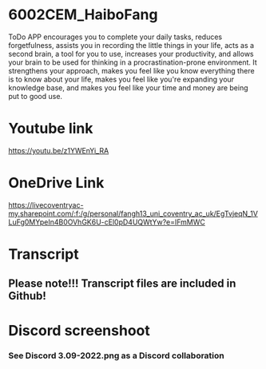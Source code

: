 # 6002CEM_HaiboFang
ToDo APP encourages you to complete your daily tasks, reduces forgetfulness, assists you in recording the little things in your life, acts as a second brain, a tool for you to use, increases your productivity, and allows your brain to be used for thinking in a procrastination-prone environment. It strengthens your approach, makes you feel like you know everything there is to know about your life, makes you feel like you're expanding your knowledge base, and makes you feel like your time and money are being put to good use.

# Youtube link
https://youtu.be/z1YWEnYi_RA

# OneDrive Link
https://livecoventryac-my.sharepoint.com/:f:/g/personal/fangh13_uni_coventry_ac_uk/EgTvjeqN_1VLuFg0MYpeIn4B0OVhGK6U-cEl0pD4UQWtYw?e=IFmMWC

# Transcript

## Please note!!! Transcript files are included in Github! 

# Discord screenshoot
### See Discord 3.09-2022.png as a Discord collaboration
